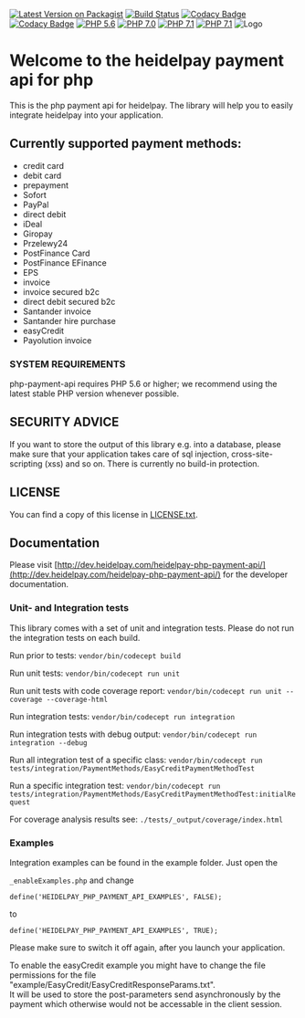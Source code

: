 [![Latest Version on Packagist](https://img.shields.io/packagist/v/heidelpay/php-payment-api.svg?style=flat-square)](https://packagist.org/packages/heidelpay/php-payment-api)
[![Build Status](https://travis-ci.org/heidelpay/php-payment-api.svg?branch=master)](https://travis-ci.org/heidelpay/php-payment-api)
[![Codacy Badge](https://api.codacy.com/project/badge/Coverage/b1678b370db5462781415cd8800d56f3)](https://www.codacy.com/app/heidelpay/php-payment-api?utm_source=github.com&utm_medium=referral&utm_content=heidelpay/php-payment-api&utm_campaign=Badge_Coverage)
[![Codacy Badge](https://api.codacy.com/project/badge/Grade/b1678b370db5462781415cd8800d56f3)](https://www.codacy.com/app/heidelpay/php-payment-api?utm_source=github.com&amp;utm_medium=referral&amp;utm_content=heidelpay/php-payment-api&amp;utm_campaign=Badge_Grade)
[![PHP 5.6](https://img.shields.io/badge/php-5.6-blue.svg)](http://www.php.net)
[![PHP 7.0](https://img.shields.io/badge/php-7.0-blue.svg)](http://www.php.net)
[![PHP 7.1](https://img.shields.io/badge/php-7.1-blue.svg)](http://www.php.net)
[![PHP 7.1](https://img.shields.io/badge/php-7.2-blue.svg)](http://www.php.net)
![Logo](http://dev.heidelpay.com/devHeidelpay_400_180.jpg)

# Welcome to the heidelpay payment api for php

This is the php payment api for heidelpay. The library will help you to easily integrate heidelpay into your application.

## Currently supported payment methods:

* credit card
* debit card
* prepayment
* Sofort
* PayPal
* direct debit
* iDeal
* Giropay
* Przelewy24
* PostFinance Card
* PostFinance EFinance
* EPS
* invoice
* invoice secured b2c
* direct debit secured b2c
* Santander invoice
* Santander hire purchase
* easyCredit
* Payolution invoice

### SYSTEM REQUIREMENTS

php-payment-api requires PHP 5.6 or higher; we recommend using the latest stable PHP version whenever possible.

## SECURITY ADVICE
If you want to store the output of this library e.g. into a database, please make sure that your
application takes care of sql injection, cross-site-scripting (xss) and so on. There is currently no build-in protection.

## LICENSE

You can find a copy of this license in [LICENSE.txt](LICENSE.txt).

## Documentation

Please visit [http://dev.heidelpay.com/heidelpay-php-payment-api/](http://dev.heidelpay.com/heidelpay-php-payment-api/) for the developer documentation.

### Unit- and Integration tests

This library comes with a set of unit and integration tests. Please do not run the integration tests on each build.

Run prior to tests:
`vendor/bin/codecept build`

Run unit tests:
`vendor/bin/codecept run unit`

Run unit tests with code coverage report:
`vendor/bin/codecept run unit --coverage --coverage-html`

Run integration tests:
`vendor/bin/codecept run integration`

Run integration tests with debug output:
`vendor/bin/codecept run integration --debug`

Run all integration test of a specific class:
`vendor/bin/codecept run tests/integration/PaymentMethods/EasyCreditPaymentMethodTest`

Run a specific integration test:
`vendor/bin/codecept run tests/integration/PaymentMethods/EasyCreditPaymentMethodTest:initialRequest`

For coverage analysis results see:
`./tests/_output/coverage/index.html`

### Examples

Integration examples can be found in the example folder. Just open the

`_enableExamples.php` and change

`define('HEIDELPAY_PHP_PAYMENT_API_EXAMPLES', FALSE);`

to

`define('HEIDELPAY_PHP_PAYMENT_API_EXAMPLES', TRUE);`

Please make sure to switch it off again, after you launch your application.

To enable the easyCredit example you might have to change the file permissions for the file "example/EasyCredit/EasyCreditResponseParams.txt".\
It will be used to store the post-parameters send asynchronously by the payment which otherwise would not be accessable in the client session.
